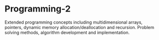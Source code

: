 # Programming-2
Extended programming concepts including multidimensional arrays, pointers, dynamic memory allocation/deallocation and recursion. Problem solving methods, algorithm development and implementation.
